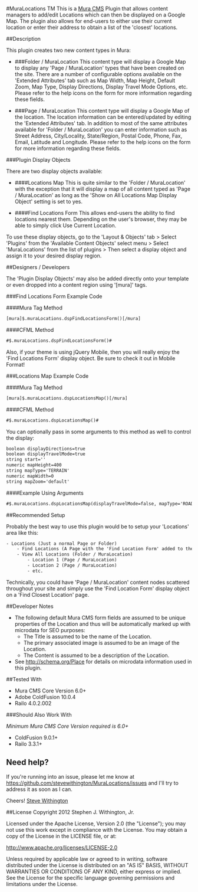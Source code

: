 #MuraLocations TM
This is a [Mura CMS](http://getmura.com) Plugin that allows content managers to add/edit Locations which can then be displayed on a Google Map. The plugin also allows for end-users to either use their current location or enter their address to obtain a list of the 'closest' locations.

##Description

This plugin creates two new content types in Mura:

* ###Folder / MuraLocation
This content type will display a Google Map to display any 'Page / MuraLocation' types that have been created on the site. There are a number of configurable options available on the 'Extended Attributes' tab such as Map Width, Map Height, Default Zoom, Map Type, Display Directions, Display Travel Mode Options, etc. Please refer to the help icons on the form for more information regarding these fields.

* ###Page / MuraLocation
This content type will display a Google Map of the location. The location information can be entered/updated by editing the 'Extended Attributes' tab. In addition to most of the same attributes available for 'Folder / MuraLocation' you can enter information such as Street Address, City/Locality, State/Region, Postal Code, Phone, Fax, Email, Latitude and Longitude. Please refer to the help icons on the form for more information regarding these fields.

###Plugin Display Objects

There are two display objects available:

* ####Locations Map
This is quite similar to the 'Folder / MuraLocation' with the exception that it will display a map of all content typed as 'Page / MuraLocation' as long as the 'Show on All Locations Map Display Object' setting is set to yes.

* ####Find Locations Form
This allows end-users the ability to find locations nearest them. Depending on the user's browser, they may be able to simply click Use Current Location.

To use these display objects, go to the 'Layout & Objects' tab > Select 'Plugins' from the 'Available Content Objects' select menu > Select 'MuraLocations' from the list of plugins > Then select a display object and assign it to your desired display region.

##Designers / Developers

The 'Plugin Display Objects' may also be added directly onto your template or even dropped into a content region using '[mura]' tags.

###Find Locations Form Example Code

####Mura Tag Method
```coldfusion
[mura]$.muraLocations.dspFindLocationsForm()[/mura]
```

####CFML Method
```coldfusion
#$.muraLocations.dspFindLocationsForm()#
```

Also, if your theme is using jQuery Mobile, then you will really enjoy the 'Find Locations Form' display object. Be sure to check it out in Mobile Format!

###Locations Map Example Code

####Mura Tag Method
```coldfusion
[mura]$.muraLocations.dspLocationsMap()[/mura]
```

####CFML Method
```coldfusion
#$.muraLocations.dspLocationsMap()#
```

You can optionally pass in some arguments to this method as well to control the display:

```coldfusion
boolean displayDirections=true
boolean displayTravelMode=true
string start=''
numeric mapHeight=400
string mapType='TERRAIN'
numeric mapWidth=0
string mapZoom='default'
```

####Example Using Arguments
```coldfusion
#$.muraLocations.dspLocationsMap(displayTravelMode=false, mapType='ROADMAP')#
```

##Recommended Setup

Probably the best way to use this plugin would be to setup your 'Locations' area like this:
```coldfusion
- Locations (Just a normal Page or Folder)
	- Find Locations (A Page with the 'Find Location Form' added to the main content area)
	- View All Locations (Folder / MuraLocation)
		- Location 1 (Page / MuraLocation)
		- Location 2 (Page / MuraLocation)
		- etc.
```

Technically, you could have 'Page / MuraLocation' content nodes scattered throughout your site and simply use the 'Find Location Form' display object on a 'Find Closest Location' page.

##Developer Notes

* The following default Mura CMS form fields are assumed to be unique properties of the Location and thus will be automatically marked up with microdata for SEO purposes:
	* The Title is assumed to be the name of the Location.
	* The primary associated image is assumed to be an image of the Location.
	* The Content is assumed to be a description of the Location.
* See http://schema.org/Place for details on microdata information used in this plugin.

##Tested With

* Mura CMS Core Version 6.0+
* Adobe ColdFusion 10.0.4
* Railo 4.0.2.002

###Should Also Work With

_Minimum Mura CMS Core Version required is 6.0+_

* ColdFusion 9.0.1+
* Railo 3.3.1+

## Need help?

If you're running into an issue, please let me know at https://github.com/stevewithington/MuraLocations/issues and I'll try to address it as soon as I can.

Cheers!
[Steve Withington](http://www.stephenwithington.com)

##License
Copyright 2012 Stephen J. Withington, Jr.

Licensed under the Apache License, Version 2.0 (the "License"); you may not use this work except in compliance with the License. You may obtain a copy of the License in the LICENSE file, or at:

http://www.apache.org/licenses/LICENSE-2.0

Unless required by applicable law or agreed to in writing, software distributed under the License is distributed on an "AS IS" BASIS, WITHOUT WARRANTIES OR CONDITIONS OF ANY KIND, either express or implied. See the License for the specific language governing permissions and limitations under the License.
